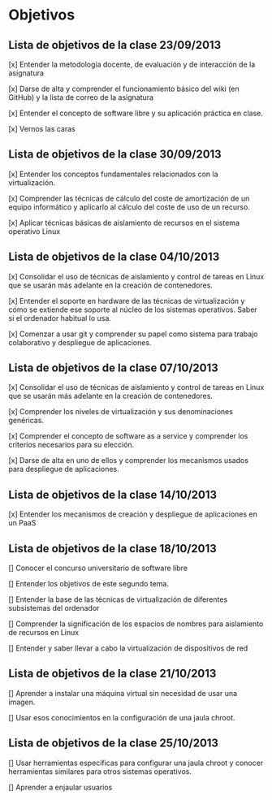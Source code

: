 Objetivos
=========

Lista de objetivos de la clase 23/09/2013
-----------------------------------------

[x] Entender la metodología docente, de evaluación y de interacción de la asignatura

[x] Darse de alta y comprender el funcionamiento básico del wiki (en GitHub) y la lista de correo de la asignatura

[x] Entender el concepto de software libre y su aplicación práctica en clase.

[x] Vernos las caras


Lista de objetivos de la clase 30/09/2013
-----------------------------------------

[x] Entender los conceptos fundamentales relacionados con la virtualización.

[x] Comprender las técnicas de cálculo del coste de amortización de un equipo informático y aplicarlo al cálculo del coste de uso de un recurso.

[x] Aplicar técnicas básicas de aislamiento de recursos en el sistema operativo Linux

Lista de objetivos de la clase 04/10/2013
-----------------------------------------

[x] Consolidar el uso de técnicas de aislamiento y control de tareas en Linux que se usarán más adelante en la creación de contenedores.

[x] Entender el soporte en hardware de las técnicas de virtualización y cómo se extiende ese soporte al núcleo de los sistemas operativos. Saber si el ordenador habitual lo usa.

[x] Comenzar a usar git y comprender su papel como sistema para trabajo colaborativo y despliegue de aplicaciones.


Lista de objetivos de la clase 07/10/2013
-----------------------------------------

[x] Consolidar el uso de técnicas de aislamiento y control de tareas en Linux que se usarán más adelante en la creación de contenedores.

[x] Comprender los niveles de virtualización y sus denominaciones genéricas.

[x] Comprender el concepto de software as a service y comprender los criterios necesarios para su elección.

[x] Darse de alta en uno de ellos y comprender los mecanismos usados para despliegue de aplicaciones.

Lista de objetivos de la clase 14/10/2013
-----------------------------------------

[x] Entender los mecanismos de creación y despliegue de aplicaciones en un PaaS

Lista de objetivos de la clase 18/10/2013
-----------------------------------------

[] Conocer el concurso universitario de software libre

[] Entender los objetivos de este segundo tema.

[] Entender la base de las técnicas de virtualización de diferentes subsistemas del ordenador

[]  Comprender la significación de los espacios de nombres para aislamiento de recursos en Linux

[] Entender y saber llevar a cabo la virtualización de dispositivos de red


Lista de objetivos de la clase 21/10/2013
-----------------------------------------

[] Aprender a instalar una máquina virtual sin necesidad de usar una imagen.

[] Usar esos conocimientos en la configuración de una jaula chroot.


Lista de objetivos de la clase 25/10/2013
-----------------------------------------

[] Usar herramientas específicas para configurar una jaula chroot y conocer herramientas similares para otros sistemas operativos.

[] Aprender a enjaular usuarios


